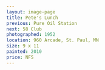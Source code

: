 ```yaml
---
layout: image-page
title: Pete's Lunch
previous: Pure Oil Station
next: 58 Club
photographed: 1952
location: 960 Arcade, St. Paul, MN 
size: 9 x 11
painted: 2010
price: NFS
---
```

